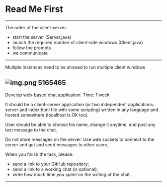 # Read Me First

---

The order of the client-server:
- start the server (Server.java)
- launch the required number of client-side windows (Client.java)
- follow the prompts
- we communicate

---

Multiple instances need to be allowed to run multiple client windows

![img.png](https://i.imgur.com/y8P0kzq.jpg)
5165465
---

Develop web-based chat application.
Time: 1 week

It should be a client-server application (or two independent applications: server and index.html file with some scripting) written in any language and hosted somewhere (localhost is OK too).

User should be able to choose his name, change it anytime, and post any text message to the chat.

Do not store messages on the server.
Use web sockets to connect to the server and get and send messages to other users.

When you finish the task, please:
- send a link to your GitHub repository;
- send a link to a working chat (is optional);
- write how much time you spent on the writing of the chat.

---

